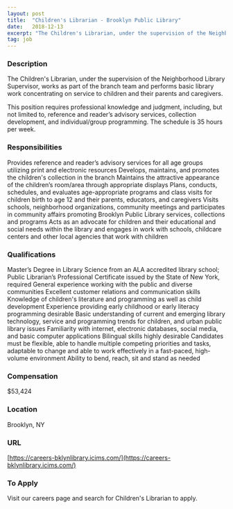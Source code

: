 ```yaml
---
layout: post
title:  "Children's Librarian - Brooklyn Public Library"
date:   2018-12-13
excerpt: "The Children's Librarian, under the supervision of the Neighborhood Library Supervisor, works as part of the branch team and performs basic library work concentrating on service to children and their parents and caregivers. This position requires professional knowledge and judgment, including, but not limited to, reference and reader’s advisory services,..."
tag: job
---
```


### Description   

The Children's Librarian, under the supervision of the Neighborhood Library Supervisor, works as part of the branch team and performs basic library work concentrating on service to children and their parents and caregivers.  

This position requires professional knowledge and judgment, including, but not limited to, reference and reader’s advisory services, collection development, and individual/group programming. The schedule is 35 hours per week.


### Responsibilities   

Provides reference and reader’s advisory services for all age groups utilizing print and electronic resources
Develops, maintains, and promotes the children's collection in the branch
Maintains the attractive appearance of the children’s room/area through appropriate displays
Plans, conducts, schedules, and evaluates age-appropriate programs and class visits for children birth to age 12  and their parents, educators, and caregivers
Visits schools, neighborhood organizations, community meetings and participates in community affairs promoting Brooklyn Public Library services, collections and programs
Acts as an advocate for children and their educational and social needs within the library and engages in work with schools, childcare centers and other local agencies that work with children


### Qualifications   

Master’s Degree in Library Science from an ALA accredited library school; Public Librarian’s Professional Certificate issued by the State of New York, required
General experience working with the public and diverse communities
Excellent customer relations and communication skills
Knowledge of children's literature and programming as well as child development
Experience providing early childhood or early literacy programming desirable
Basic understanding of current and emerging library technology, service and programming trends for children, and urban public library issues
Familiarity with internet, electronic databases, social media, and basic computer applications
Bilingual skills highly desirable
Candidates must be flexible, able to handle multiple competing priorities and tasks, adaptable to change and able to work effectively in a fast-paced, high-volume environment 
Ability to bend, reach, sit and stand as needed


### Compensation   

$53,424


### Location   

Brooklyn, NY


### URL   

[https://careers-bklynlibrary.icims.com/](https://careers-bklynlibrary.icims.com/)

### To Apply   

Visit our careers page and search for Children's Librarian to apply.





